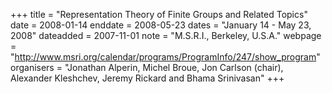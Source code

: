 +++
title = "Representation Theory of Finite Groups and Related Topics"
date = 2008-01-14
enddate = 2008-05-23
dates = "January 14 - May 23, 2008"
dateadded = 2007-11-01
note = "M.S.R.I., Berkeley, U.S.A."
webpage = "http://www.msri.org/calendar/programs/ProgramInfo/247/show_program"
organisers = "Jonathan Alperin, Michel Broue, Jon Carlson (chair), Alexander Kleshchev, Jeremy Rickard and Bhama Srinivasan"
+++
